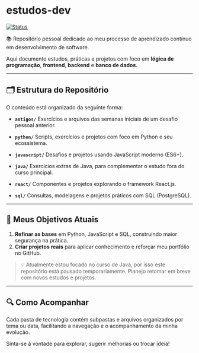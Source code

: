 # estudos-dev

[![Status](https://img.shields.io/badge/Status-Em%20Progresso-blue?style=for-the-badge)]()

📚 Repositório pessoal dedicado ao meu processo de aprendizado contínuo em desenvolvimento de software.

Aqui documento estudos, práticas e projetos com foco em **lógica de programação**, **frontend**, **backend** e **banco de dados**.

---

## 🗂️ Estrutura do Repositório

O conteúdo está organizado da seguinte forma:

- **`antigos/`**
  Exercícios e arquivos das semanas iniciais de um desafio pessoal anterior.

- **`python/`**
  Scripts, exercícios e projetos com foco em Python e seu ecossistema.

- **`javascript/`**
  Desafios e projetos usando JavaScript moderno (ES6+).

- **`java/`**
  Exercícios extras de Java, para complementar o estudo fora do curso principal.

- **`react/`**
  Componentes e projetos explorando o framework React.js.

- **`sql/`**
  Consultas, modelagens e projetos práticos com SQL (PostgreSQL).

---

## 🎯 Meus Objetivos Atuais

1. **Refinar as bases** em Python, JavaScript e SQL, construindo maior segurança na prática.
2. **Criar projetos reais** para aplicar conhecimento e reforçar meu portfólio no GitHub.

> 💡 Atualmente estou focado no curso de Java, por isso este repositório está pausado temporariamente. Planejo retomar em breve com novos estudos e projetos.

---

## 🔍 Como Acompanhar

Cada pasta de tecnologia contém subpastas e arquivos organizados por tema ou data, facilitando a navegação e o acompanhamento da minha evolução.

Sinta-se à vontade para explorar, sugerir melhorias ou trocar ideia!
